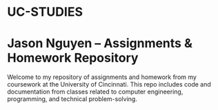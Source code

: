 # UC-STUDIES
# Jason Nguyen – Assignments & Homework Repository

Welcome to my repository of assignments and homework from my coursework at the University of Cincinnati. This repo includes code and documentation from classes related to computer engineering, programming, and technical problem-solving.
